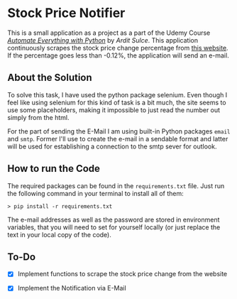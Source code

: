 # Stock Price Notifier

This is a small application as a project as a part of the Udemy Course <a href="https://eylearning.udemy.com/course/automate-everything-with-python">*Automate Everything with Python*</a> by *Ardit Sulce*.
This application continuously scrapes the stock price change percentage from <a href="https://zse.hr/en/indeks-366/365?isin=HRZB00ICBEX6">this website</a>. If the percentage goes less than -0.12%, the application will send an e-mail.

## About the Solution

To solve this task, I have used the python package selenium. Even though I feel like using selenium for this kind of task is a bit much, the site seems to use some placeholders, making it impossible to just read the number out simply from the html.

For the part of sending the E-Mail I am using built-in Python packages `email` and `smtp`. Former I'll use to create the e-mail in a sendable format and latter will be used for establishing a connection to the smtp sever for outlook. 

## How to run the Code

The required packages can be found in the `requirements.txt` file. Just run the following command in your terminal to install all of them:

```commandline
> pip install -r requirements.txt 
```

The e-mail addresses as well as the password are stored in environment variables, that you will need to set for yourself locally (or just replace the text in your local copy of the code).

## To-Do

- [x] Implement functions to scrape the stock price change from the website

- [x] Implement the Notification via E-Mail